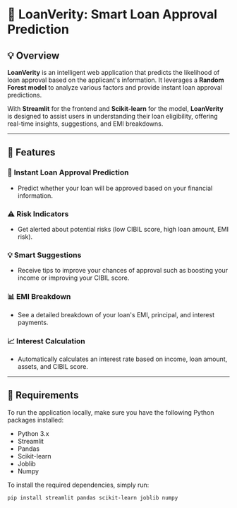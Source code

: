 # 🎯 LoanVerity: Smart Loan Approval Prediction

## 💡 Overview

**LoanVerity** is an intelligent web application that predicts the likelihood of loan approval based on the applicant's information. It leverages a **Random Forest model** to analyze various factors and provide instant loan approval predictions. 

With **Streamlit** for the frontend and **Scikit-learn** for the model, **LoanVerity** is designed to assist users in understanding their loan eligibility, offering real-time insights, suggestions, and EMI breakdowns.

---

## 🚀 Features

### 🏦 **Instant Loan Approval Prediction**
- Predict whether your loan will be approved based on your financial information.

### ⚠️ **Risk Indicators**
- Get alerted about potential risks (low CIBIL score, high loan amount, EMI risk).

### 💡 **Smart Suggestions**
- Receive tips to improve your chances of approval such as boosting your income or improving your CIBIL score.

### 📊 **EMI Breakdown**
- See a detailed breakdown of your loan's EMI, principal, and interest payments.

### 📈 **Interest Calculation**
- Automatically calculates an interest rate based on income, loan amount, assets, and CIBIL score.

---

## 📝 Requirements

To run the application locally, make sure you have the following Python packages installed:

- Python 3.x
- Streamlit
- Pandas
- Scikit-learn
- Joblib
- Numpy

To install the required dependencies, simply run:

```bash
pip install streamlit pandas scikit-learn joblib numpy
